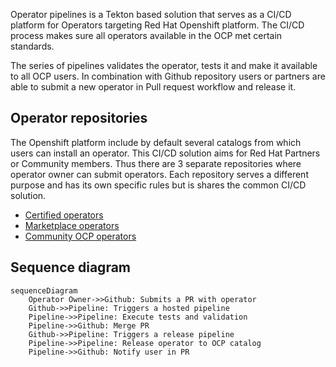 Operator pipelines is a Tekton based solution that serves as a CI/CD platform for
Operators targeting Red Hat Openshift platform. The CI/CD process makes sure all
operators available in the OCP met certain standards.

The series of pipelines validates the operator, tests it and make it available
to all OCP users. In combination with Github repository users or partners are
able to submit a new operator in Pull request workflow and release it.

## Operator repositories

The Openshift platform include by default several catalogs from which users can install
an operator. This CI/CD solution aims for Red Hat Partners or Community members. Thus
there are 3 separate repositories where operator owner can submit operators. Each
repository serves a different purpose and has its own specific rules but is shares
the common CI/CD solution.

- [Certified operators](https://github.com/redhat-openshift-ecosystem/certified-operators)
- [Marketplace operators](https://github.com/redhat-openshift-ecosystem/redhat-marketplace-operators)
- [Community OCP operators](https://github.com/redhat-openshift-ecosystem/community-operators-prod)

## Sequence diagram
```mermaid
sequenceDiagram
    Operator Owner->>Github: Submits a PR with operator
    Github->>Pipeline: Triggers a hosted pipeline
    Pipeline->>Pipeline: Execute tests and validation
    Pipeline->>Github: Merge PR
    Github->>Pipeline: Triggers a release pipeline
    Pipeline->>Pipeline: Release operator to OCP catalog
    Pipeline->>Github: Notify user in PR

```